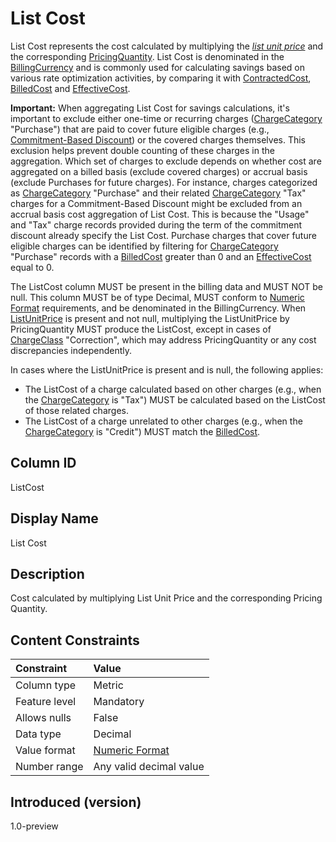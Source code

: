 # List Cost

List Cost represents the cost calculated by multiplying the [*list unit price*](#glossary:list-unit-price) and the corresponding [PricingQuantity](#pricingquantity). List Cost is denominated in the [BillingCurrency](#billingcurrency) and is commonly used for calculating savings based on various rate optimization activities, by comparing it with [ContractedCost](#contractedcost), [BilledCost](#billedcost) and [EffectiveCost](#effectivecost).

**Important:** When aggregating List Cost for savings calculations, it's important to exclude either one-time or recurring charges ([ChargeCategory](#chargecategory) "Purchase") that are paid to cover future eligible charges (e.g., [Commitment-Based Discount](#glossary:commitment-based-discount)) or the covered charges themselves. This exclusion helps prevent double counting of these charges in the aggregation. Which set of charges to exclude depends on whether cost are aggregated on a billed basis (exclude covered charges) or accrual basis (exclude Purchases for future charges). For instance, charges categorized as [ChargeCategory](#chargecategory) "Purchase" and their related [ChargeCategory](#chargecategory) "Tax" charges for a Commitment-Based Discount might be excluded from an accrual basis cost aggregation of List Cost. This is because the "Usage" and "Tax" charge records provided during the term of the commitment discount already specify the List Cost. Purchase charges that cover future eligible charges can be identified by filtering for [ChargeCategory](#chargecategory) "Purchase" records with a [BilledCost](#billedcost) greater than 0 and an [EffectiveCost](#effectivecost) equal to 0.

The ListCost column MUST be present in the billing data and MUST NOT be null. This column MUST be of type Decimal, MUST conform to [Numeric Format](#numericformat) requirements, and be denominated in the BillingCurrency. When [ListUnitPrice](#listunitprice) is present and not null, multiplying the ListUnitPrice by PricingQuantity MUST produce the ListCost, except in cases of [ChargeClass](#chargeclass) "Correction", which may address PricingQuantity or any cost discrepancies independently.

In cases where the ListUnitPrice is present and is null, the following applies:

* The ListCost of a charge calculated based on other charges (e.g., when the [ChargeCategory](#chargecategory) is "Tax") MUST be calculated based on the ListCost of those related charges.
* The ListCost of a charge unrelated to other charges (e.g., when the [ChargeCategory](#chargecategory) is "Credit") MUST match the [BilledCost](#billedcost).

## Column ID

ListCost

## Display Name

List Cost

## Description

Cost calculated by multiplying List Unit Price and the corresponding Pricing Quantity.

## Content Constraints

| Constraint      | Value                   |
|:----------------|:------------------------|
| Column type     | Metric                  |
| Feature level   | Mandatory               |
| Allows nulls    | False                   |
| Data type       | Decimal                 |
| Value format    | [Numeric Format](#numericformat) |
| Number range    | Any valid decimal value |

## Introduced (version)

1.0-preview
